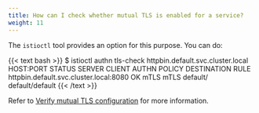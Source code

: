 ```yaml
---
title: How can I check whether mutual TLS is enabled for a service?
weight: 11
---
```


The `istioctl` tool provides an option for this purpose. You can do:

{{< text bash >}}
$ istioctl authn tls-check httpbin.default.svc.cluster.local
HOST:PORT                                  STATUS     SERVER     CLIENT     AUTHN POLICY        DESTINATION RULE
httpbin.default.svc.cluster.local:8080     OK         mTLS       mTLS       default/            default/default
{{< /text >}}

Refer to [Verify mutual TLS configuration](/docs/tasks/security/mutual-tls/#verify-mutual-tls-configuration) for more information.
